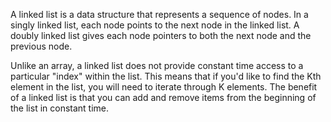 A linked list is a data structure that represents a sequence of nodes. In a singly linked list, each node points to the next node in the linked list. A doubly linked list gives each node pointers to both the next node and the previous node.

Unlike an array, a linked list does not provide constant time access to a particular "index" within the list. This means that if you'd like to find the Kth element in the list, you will need to iterate through K elements. The benefit of a linked list is that you can add and remove items from the beginning of the list in constant time. 